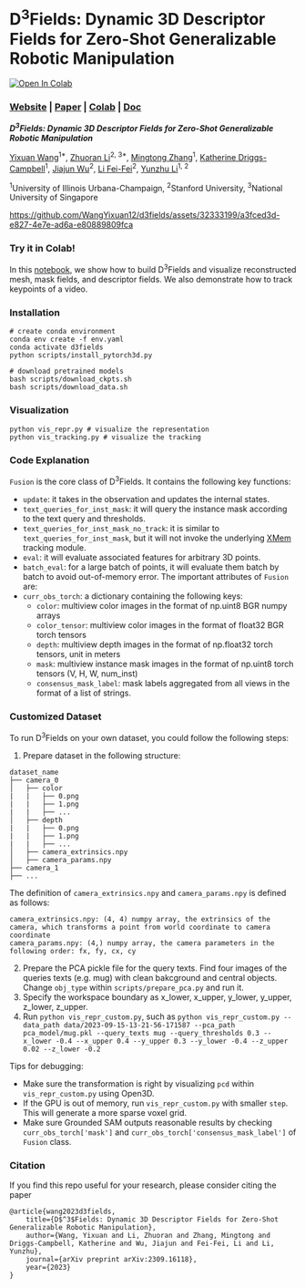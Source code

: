 # D<sup>3</sup>Fields: Dynamic 3D Descriptor Fields for Zero-Shot Generalizable Robotic Manipulation

[![Open In Colab](https://colab.research.google.com/assets/colab-badge.svg)](https://colab.research.google.com/drive/1xps4Ji_Xl8-riXF9cNYfkfmFiW-UWV0j?usp=sharing)

### [Website](https://robopil.github.io/d3fields/) | [Paper](https://arxiv.org/abs/2309.16118/) | [Colab](https://colab.research.google.com/drive/1xps4Ji_Xl8-riXF9cNYfkfmFiW-UWV0j?usp=sharing) | [Doc](https://robopil.github.io/d3fields/doc)

***D<sup>3</sup>Fields: Dynamic 3D Descriptor Fields for Zero-Shot Generalizable Robotic Manipulation***

<a target="_blank" href="https://wangyixuan12.github.io/">Yixuan Wang</a><sup>1*</sup>,
<a target="_blank" href="https://robopil.github.io/d3fields/">Zhuoran Li</a><sup>2, 3*</sup>,
<a target="_blank" href="https://robo-alex.github.io/">Mingtong Zhang</a><sup>1</sup>,
<a target="_blank" href="https://ece.illinois.edu/about/directory/faculty/krdc">Katherine Driggs-Campbell</a><sup>1</sup>,
<a target="_blank" href="https://jiajunwu.com/">Jiajun Wu</a><sup>2</sup>,
<a target="_blank" href="https://profiles.stanford.edu/fei-fei-li">Li Fei-Fei</a><sup>2</sup>,
<a target="_blank" href="https://yunzhuli.github.io/">Yunzhu Li</a><sup>1, 2</sup>
            
<sup>1</sup>University of Illinois Urbana-Champaign,
<sup>2</sup>Stanford University,
<sup>3</sup>National University of Singapore<br>

https://github.com/WangYixuan12/d3fields/assets/32333199/a3fced3d-e827-4e7e-ad6a-e80889809fca

### Try it in Colab!

In this [notebook](https://colab.research.google.com/drive/1xps4Ji_Xl8-riXF9cNYfkfmFiW-UWV0j?usp=sharing), we show how to build D<sup>3</sup>Fields and visualize reconstructed mesh, mask fields, and descriptor fields. We also demonstrate how to track keypoints of a video.

### Installation
```
# create conda environment
conda env create -f env.yaml
conda activate d3fields
python scripts/install_pytorch3d.py

# download pretrained models
bash scripts/download_ckpts.sh
bash scripts/download_data.sh
```

### Visualization
```
python vis_repr.py # visualize the representation
python vis_tracking.py # visualize the tracking
```

### Code Explanation
`Fusion` is the core class of D<sup>3</sup>Fields. It contains the following key functions:
- `update`: it takes in the observation and updates the internal states.
- `text_queries_for_inst_mask`: it will query the instance mask according to the text query and thresholds.
- `text_queries_for_inst_mask_no_track`: it is similar to `text_queries_for_inst_mask`, but it will not invoke the underlying [XMem](https://github.com/hkchengrex/XMem) tracking module.
- `eval`: it will evaluate associated features for arbitrary 3D points.
- `batch_eval`: for a large batch of points, it will evaluate them batch by batch to avoid out-of-memory error.
The important attributes of `Fusion` are:
- `curr_obs_torch`: a dictionary containing the following keys:
    - `color`: multiview color images in the format of np.uint8 BGR numpy arrays
    - `color_tensor`: multiview color images in the format of float32 BGR torch tensors
    - `depth`: multiview depth images in the format of np.float32 torch tensors, unit in meters
    - `mask`: multiview instance mask images in the format of np.uint8 torch tensors (V, H, W, num_inst)
    - `consensus_mask_label`: mask labels aggregated from all views in the format of a list of strings.

### Customized Dataset
To run D<sup>3</sup>Fields on your own dataset, you could follow the following steps:
1. Prepare dataset in the following structure:
```
dataset_name
├── camera_0
│   ├── color
|   |   ├── 0.png
|   |   ├── 1.png
|   |   ├── ...
│   ├── depth
|   |   ├── 0.png
|   |   ├── 1.png
|   |   ├── ...
│   ├── camera_extrinsics.npy
│   ├── camera_params.npy
├── camera_1
├── ...
```
The definition of `camera_extrinsics.npy` and `camera_params.npy` is defined as follows:
```
camera_extrinsics.npy: (4, 4) numpy array, the extrinsics of the camera, which transforms a point from world coordinate to camera coordinate
camera_params.npy: (4,) numpy array, the camera parameters in the following order: fx, fy, cx, cy
```
2. Prepare the PCA pickle file for the query texts. Find four images of the queries texts (e.g. mug) with clean bakcground and central objects. Change `obj_type` within `scripts/prepare_pca.py` and run it.
3. Specify the workspace boundary as x_lower, x_upper, y_lower, y_upper, z_lower, z_upper.
4. Run `python vis_repr_custom.py`, such as `python vis_repr_custom.py --data_path data/2023-09-15-13-21-56-171587 --pca_path pca_model/mug.pkl --query_texts mug --query_thresholds 0.3 --x_lower -0.4 --x_upper 0.4 --y_upper 0.3 --y_lower -0.4 --z_upper 0.02 --z_lower -0.2`

Tips for debugging:
- Make sure the transformation is right by visualizing `pcd` within `vis_repr_custom.py` using Open3D.
- If the GPU is out of memory, run `vis_repr_custom.py` with smaller `step`. This will generate a more sparse voxel grid.
- Make sure Grounded SAM outputs reasonable results by checking `curr_obs_torch['mask']` and `curr_obs_torch['consensus_mask_label']` of `Fusion` class.

### Citation

If you find this repo useful for your research, please consider citing the paper
```
@article{wang2023d3fields,
    title={D$^3$Fields: Dynamic 3D Descriptor Fields for Zero-Shot Generalizable Robotic Manipulation},
    author={Wang, Yixuan and Li, Zhuoran and Zhang, Mingtong and Driggs-Campbell, Katherine and Wu, Jiajun and Fei-Fei, Li and Li, Yunzhu},
    journal={arXiv preprint arXiv:2309.16118},
    year={2023}
}
```
